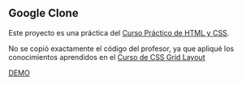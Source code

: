 ## Google Clone

Este proyecto es una práctica del [Curso Práctico de HTML y CSS](https://platzi.com/clases/html-practico/). 

No se copió exactamente el código del profesor, ya que apliqué los conocimientos aprendidos en el [Curso de CSS Grid Layout](https://platzi.com/clases/css-grid-layout/)

[DEMO](https://musartedev.github.io/google-clone/)
